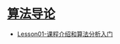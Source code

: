 # [算法导论](https://open.163.com/movie/2010/12/G/F/M6UTT5U0I_M6V2T1JGF.html)

* [Lesson01-课程介绍和算法分析入门](https://github.com/JiangWeixian/JS-Books/blob/master/%E7%AE%97%E6%B3%95%E5%AF%BC%E8%AE%BA/Lesson01-%E8%AF%BE%E7%A8%8B%E4%BB%8B%E7%BB%8D%E5%92%8C%E7%AE%97%E6%B3%95%E5%88%86%E6%9E%90/%E8%AF%BE%E7%A8%8B%E4%BB%8B%E7%BB%8D%E5%92%8C%E7%AE%97%E6%B3%95%E5%88%86%E6%9E%90.md)
